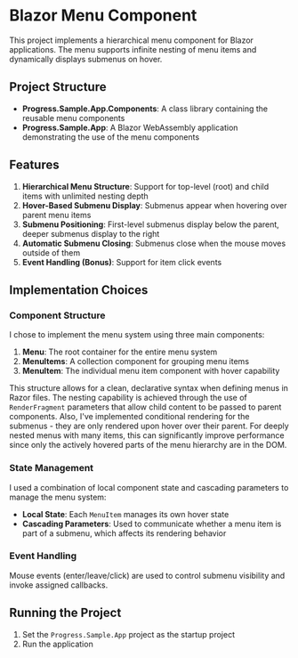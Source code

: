 # Blazor Menu Component

This project implements a hierarchical menu component for Blazor applications. The menu supports infinite nesting of menu items and dynamically displays submenus on hover.

## Project Structure

- **Progress.Sample.App.Components**: A class library containing the reusable menu components
- **Progress.Sample.App**: A Blazor WebAssembly application demonstrating the use of the menu components

## Features

1. **Hierarchical Menu Structure**: Support for top-level (root) and child items with unlimited nesting depth
2. **Hover-Based Submenu Display**: Submenus appear when hovering over parent menu items
3. **Submenu Positioning**: First-level submenus display below the parent, deeper submenus display to the right
4. **Automatic Submenu Closing**: Submenus close when the mouse moves outside of them
5. **Event Handling (Bonus)**: Support for item click events

## Implementation Choices

### Component Structure

I chose to implement the menu system using three main components:

1. **Menu**: The root container for the entire menu system
2. **MenuItems**: A collection component for grouping menu items
3. **MenuItem**: The individual menu item component with hover capability

This structure allows for a clean, declarative syntax when defining menus in Razor files. The nesting capability is achieved through the use of `RenderFragment` parameters that allow child content to be passed to parent components. Also, I've implemented conditional rendering for the submenus - they are only rendered upon hover over their parent. For deeply nested menus with many items, this can significantly improve performance since only the actively hovered parts of the menu hierarchy are in the DOM.

### State Management

I used a combination of local component state and cascading parameters to manage the menu system:

- **Local State**: Each `MenuItem` manages its own hover state
- **Cascading Parameters**: Used to communicate whether a menu item is part of a submenu, which affects its rendering behavior

### Event Handling

Mouse events (enter/leave/click) are used to control submenu visibility and invoke assigned callbacks.

## Running the Project
1. Set the `Progress.Sample.App` project as the startup project
2. Run the application